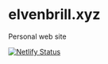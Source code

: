 # elvenbrill.xyz

Personal web site

[![Netlify Status](https://api.netlify.com/api/v1/badges/d077c787-d5c7-4091-b960-894a2c093181/deploy-status)](https://app.netlify.com/sites/elvenbrill/deploys)
